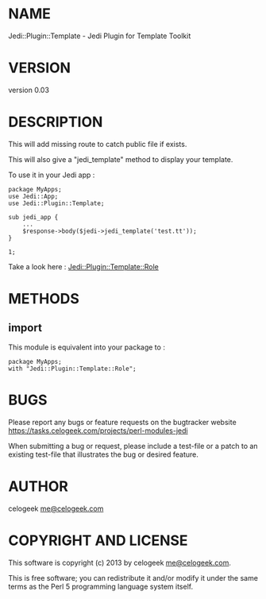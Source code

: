 # NAME

Jedi::Plugin::Template - Jedi Plugin for Template Toolkit

# VERSION

version 0.03

# DESCRIPTION

This will add missing route to catch public file if exists.

This will also give a "jedi\_template" method to display your template.

To use it in your Jedi app :

	package MyApps;
	use Jedi::App;
	use Jedi::Plugin::Template;

	sub jedi_app {
		...
		$response->body($jedi->jedi_template('test.tt'));
	}

	1;

Take a look here : [Jedi::Plugin::Template::Role](http://search.cpan.org/perldoc?Jedi::Plugin::Template::Role)

# METHODS

## import

This module is equivalent into your package to :

	package MyApps;
	with "Jedi::Plugin::Template::Role";

# BUGS

Please report any bugs or feature requests on the bugtracker website
https://tasks.celogeek.com/projects/perl-modules-jedi

When submitting a bug or request, please include a test-file or a
patch to an existing test-file that illustrates the bug or desired
feature.

# AUTHOR

celogeek <me@celogeek.com>

# COPYRIGHT AND LICENSE

This software is copyright (c) 2013 by celogeek <me@celogeek.com>.

This is free software; you can redistribute it and/or modify it under
the same terms as the Perl 5 programming language system itself.
